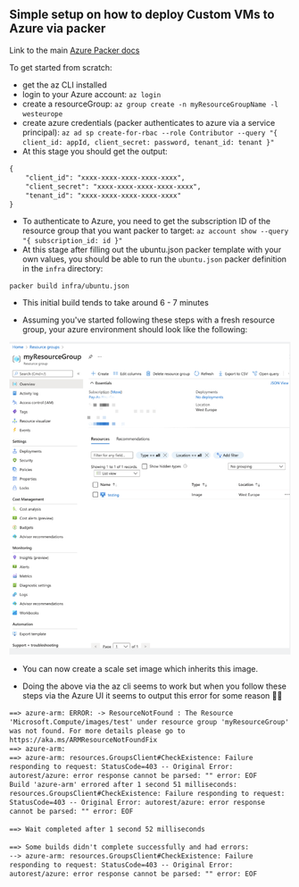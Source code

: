 ## Simple setup on how to deploy Custom VMs to Azure via packer


Link to the main [Azure Packer docs](https://docs.microsoft.com/en-us/azure/virtual-machines/linux/build-image-with-packer)


To get started from scratch: 

- get the az CLI installed
- login to your Azure account: `az login`
- create a resourceGroup: `az group create -n myResourceGroupName -l westeurope` 
- create azure credentials (packer authenticates to azure via a service principal): `az ad sp create-for-rbac --role Contributor --query "{ client_id: appId, client_secret: password, tenant_id: tenant }"
`
- At this stage you should get the output: 
```
{
    "client_id": "xxxx-xxxx-xxxx-xxxx-xxxx",
    "client_secret": "xxxx-xxxx-xxxx-xxxx-xxxx",
    "tenant_id": "xxxx-xxxx-xxxx-xxxx-xxxx"
}
```
- To authenticate to Azure, you need to get the subscription ID of the resource group that you want packer to target: 
`az account show --query "{ subscription_id: id }"`
- At this stage after filling out the ubuntu.json packer template with your own values, you should be able to run the `ubuntu.json` packer definition in the `infra` directory: 

``` 
packer build infra/ubuntu.json
```
* This initial build tends to take around 6 - 7 minutes

* Assuming you've started following these steps with a fresh resource group, your azure environment should look like the following: 

![Azure resource group](./images/az.png)

* You can now create a scale set image which inherits this image.

* Doing the above via the az cli seems to work but when you follow these steps via the Azure UI it seems to output this error for some reason 🤷‍♂️

```
==> azure-arm: ERROR: -> ResourceNotFound : The Resource 'Microsoft.Compute/images/test' under resource group 'myResourceGroup' was not found. For more details please go to https://aka.ms/ARMResourceNotFoundFix
==> azure-arm:
==> azure-arm: resources.GroupsClient#CheckExistence: Failure responding to request: StatusCode=403 -- Original Error: autorest/azure: error response cannot be parsed: "" error: EOF
Build 'azure-arm' errored after 1 second 51 milliseconds: resources.GroupsClient#CheckExistence: Failure responding to request: StatusCode=403 -- Original Error: autorest/azure: error response cannot be parsed: "" error: EOF

==> Wait completed after 1 second 52 milliseconds

==> Some builds didn't complete successfully and had errors:
--> azure-arm: resources.GroupsClient#CheckExistence: Failure responding to request: StatusCode=403 -- Original Error: autorest/azure: error response cannot be parsed: "" error: EOF
```
